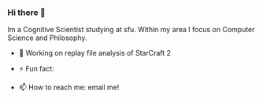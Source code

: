### Hi there 👋

Im a Cognitive Scientist studying at sfu. Within my area I focus on Computer Science and Philosophy.

- 🔭 Working on replay file analysis of StarCraft 2
- ⚡ Fun fact: 

- 📫 How to reach me: email me!


<!--
**sleepyloris/sleepyloris** is a ✨ _special_ ✨ repository because its `README.md` (this file) appears on your GitHub profile.

Here are some ideas to get you started:

- 🔭 I’m currently working on ...
- 🌱 I’m currently learning ...
- 👯 I’m looking to collaborate on ...


- 🤔 I’m looking for help with ...
- 💬 Ask me about ...
- 📫 How to reach me: ...
- 😄 Pronouns: ...
- ⚡ Fun fact: ...
-->

